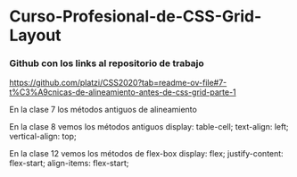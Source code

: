 # Curso-Profesional-de-CSS-Grid-Layout

### Github con los links al repositorio de trabajo
https://github.com/platzi/CSS2020?tab=readme-ov-file#7-t%C3%A9cnicas-de-alineamiento-antes-de-css-grid-parte-1

En la clase 7 los métodos antiguos de alineamiento
   
En la clase 8 vemos los métodos antiguos
  display: table-cell;
  text-align: left;
  vertical-align: top;

En la clase 12 vemos los métodos de flex-box
  display: flex;
  justify-content: flex-start;
  align-items: flex-start;